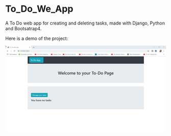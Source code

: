 # To_Do_We_App
A To Do web app for creating and deleting tasks, made with Django, Python and Bootsatrap4.

Here is a demo of the project:

<img src="project_demo_gif/to_do_web_app.gif" >
